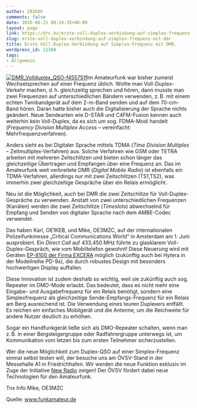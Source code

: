 ```yaml
---
author: IN3DOV
comments: false
date: 2016-06-21 08:24:35+00:00
layout: page
link: https://drc.bz/erste-voll-duplex-verbindung-auf-simplex-frequenz-mit-dmr/
slug: erste-voll-duplex-verbindung-auf-simplex-frequenz-mit-dmr
title: Erste Voll-Duplex-Verbindung auf Simplex-Frequenz mit DMR.
wordpress_id: 12388
tags:
- Allgemein
---
```


[![DMR_Vollduplex_QSO-f455751f](https://drc.bz/wp-content/uploads/2016/06/DMR_Vollduplex_QSO-f455751f.jpg)](https://drc.bz/wp-content/uploads/2016/06/DMR_Vollduplex_QSO-f455751f.jpg)Im Amateurfunk war bisher zumeist Wechselsprechen auf einer Frequenz üblich. Wollte man Voll-Duplex-Verkehr machen, d. h. gleichzeitig sprechen und hören, dann musste man zwei Frequenzen auf unterschiedlichen Bändern verwenden, z. B. mit einem echten Twinbandgerät auf dem 2-m-Band senden und auf dem 70-cm-Band hören. Daran hatte bisher auch die Digitalisierung der Sprache nichts geändert. Neue Sendearten wie D-STAR und C4FM-Fusion kennen auch weiterhin kein Voll-Duplex, da es sich um sog. FDMA-Modi handelt (_Frequency Division Multiplex Access_ – vereinfacht: Mehrfrequenzverfahren).

Anders sieht es bei Digitaler Sprache mittels TDMA (_Time Division Multiplex_ – Zeitmultiplex-Verfahren) aus. Solche Verfahren wie GSM oder TETRA arbeiten mit mehreren Zeitschlitzen und bieten schon länger das gleichzeitige Übertragen und Empfangen über eine Frequenz an. Das im Amateurfunk weit verbreitete DMR (_Digital Mobile Radio_) ist ebenfalls ein TDMA-Verfahren, allerdings nur mit zwei Zeitschlitzen (TS1,TS2), was immerhin zwei gleichzeitige Gespräche über ein Relais ermöglicht.

Neu ist die Möglichkeit, auch bei DMR die zwei Zeitschlitze für Voll-Duplex-Gespräche zu verwenden. Anstatt von zwei unterschiedlichen Frequenzen (Kanälen) werden die zwei Zeitschlitze (_Timeslots_) abwechselnd für Empfang und Senden von digitaler Sprache nach dem AMBE-Codec verwendet.

Das haben Karl, OE1KEB, und Mike, OE3MZC, auf der internationalen Polizeifunkmesse „Critical Communications World“ in Amsterdam am 1. Juni ausprobiert. Ein _Direct Call_ auf 433,450 MHz führte zu glasklarem Voll-Duplex-Gespräch, wie vom Mobiltelefon gewohnt! Diese Neuerung wird mit Geräten [EP-8100 der Firma EXCERA](http://www.excera.com.cn/en/productsview.asp?id=1) möglich (zukünftig auch bei Hytera in der Modellreihe PD-9x), die durch robustes Design mit besonders hochwertigen Display auffallen.

Diese Innovation ist zudem deshalb so wichtig, weil sie zukünftig auch sog. Repeater im DMO-Mode erlaubt. Das bedeutet, dass es nicht mehr eine Eingabe- und Ausgabefrequenz für ein Relais benötigt, sondern eine Simplexfrequenz als gleichzeitige Sende-Empfangs-Frequenz für ein Relais am Berg ausreichend ist. Die Verwendung eines teuren Duplexers entfällt. Es reichen ein einfaches Mobilgerät und die Antenne, um die Reichweite für andere Nutzer deutlich zu erhöhen.

Sogar ein Handfunkgerät ließe sich als DMO-Repeater schalten, wenn man z. B. in einer Bergsteigergruppe oder Radfahrergruppe unterwegs ist, um Kommunikation vom letzen bis zum ersten Teilnehmer sicherzustellen.

Wer die neue Möglichkeit zum Duplex-QSO auf einer Simplex-Frequenz einmal selbst testen will, der besuche uns am ÖVSV-Stand in der Messehalle A1 in Friedrichhafen. Wir werden die neue Funktion exklusiv im Zuge der Initiative [New Radio](http://www.newradio.eu/?page_id=2) zeigen! Der ÖVSV fördert dabei neue Technologien für den Amateurfunk.


Tnx Info Mike, OE3MZC

Quelle: www.funkamateur.de
